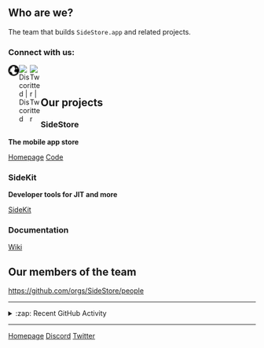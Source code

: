 <!-- 
Docs: How to use GitHub README and actions to auto-generate embedded content.
https://github.com/anuraghazra/github-readme-stats
https://www.youtube.com/watch?v=n6d4KHSKqGk
https://github.com/rahuldkjain/github-profile-readme-generator
 -->

## Who are we?

The team that builds `SideStore.app` and related projects.

### Connect with us:

<!--
[![Website](https://img.shields.io/website?label=sidestore.io&style=for-the-badge&url=https://sidestore.io)](https://sidestore.io)
[![Twitter Follow](https://img.shields.io/twitter/follow/sidestore_io?color=1DA1F2&logo=twitter&style=for-the-badge)](https://twitter.com/intent/follow?original_referer=https%3A%2F%2Fgithub.com%2Fsidestore&screen_name=sidestore)
[![GitHub Followers](https://img.shields.io/github/followers/sidestore?style=for-the-badge)]()
[![GitHub Sponsors](https://img.shields.io/github/sponsors/sidestore?style=for-the-badge
)]() 
-->

[<img align="left" alt="sidestore.io" width="22px" src="https://raw.githubusercontent.com/iconic/open-iconic/master/svg/globe.svg" />][website]
[<img align="left" alt="Discord | Discord" width="22px" src="https://cdn.jsdelivr.net/npm/simple-icons@v3/icons/discord.svg" />][discord]
[<img align="left" alt="Twitter | Twitter" width="22px" src="https://cdn.jsdelivr.net/npm/simple-icons@v3/icons/twitter.svg" />][twitter]

<br />
<br />

## Our projects

### SideStore

__The mobile app store__

[Homepage][website]
[Code][git.sidestore]

### SideKit

__Developer tools for JIT and more__

[SideKit][git.sidekit]

### Documentation

[Wiki][wiki]

## Our members of the team

https://github.com/orgs/SideStore/people

---

<details>
  <summary>:zap: Recent GitHub Activity</summary>

<!--START_SECTION:activity-->
1. 🗣 Commented on [#704](https://github.com/SideStore/SideStore/issues/704) in [SideStore/SideStore](https://github.com/SideStore/SideStore)
2. 🗣 Commented on [#734](https://github.com/SideStore/SideStore/issues/734) in [SideStore/SideStore](https://github.com/SideStore/SideStore)
3. 🎉 Merged PR [#748](https://github.com/SideStore/SideStore/pull/748) in [SideStore/SideStore](https://github.com/SideStore/SideStore)
4. 🗣 Commented on [#748](https://github.com/SideStore/SideStore/issues/748) in [SideStore/SideStore](https://github.com/SideStore/SideStore)
5. 🗣 Commented on [#748](https://github.com/SideStore/SideStore/issues/748) in [SideStore/SideStore](https://github.com/SideStore/SideStore)
6. 💪 Opened PR [#748](https://github.com/SideStore/SideStore/pull/748) in [SideStore/SideStore](https://github.com/SideStore/SideStore)
7. 🗣 Commented on [#734](https://github.com/SideStore/SideStore/issues/734) in [SideStore/SideStore](https://github.com/SideStore/SideStore)
8. 🎉 Merged PR [#747](https://github.com/SideStore/SideStore/pull/747) in [SideStore/SideStore](https://github.com/SideStore/SideStore)
9. 💪 Opened PR [#747](https://github.com/SideStore/SideStore/pull/747) in [SideStore/SideStore](https://github.com/SideStore/SideStore)
10. 🗣 Commented on [#647](https://github.com/SideStore/SideStore/issues/647) in [SideStore/SideStore](https://github.com/SideStore/SideStore)
11. ❗️ Closed issue [#647](https://github.com/SideStore/SideStore/issues/647) in [SideStore/SideStore](https://github.com/SideStore/SideStore)
12. 🎉 Merged PR [#746](https://github.com/SideStore/SideStore/pull/746) in [SideStore/SideStore](https://github.com/SideStore/SideStore)
13. 🗣 Commented on [#746](https://github.com/SideStore/SideStore/issues/746) in [SideStore/SideStore](https://github.com/SideStore/SideStore)
14. 💪 Opened PR [#746](https://github.com/SideStore/SideStore/pull/746) in [SideStore/SideStore](https://github.com/SideStore/SideStore)
15. 🗣 Commented on [#647](https://github.com/SideStore/SideStore/issues/647) in [SideStore/SideStore](https://github.com/SideStore/SideStore)
16. 🗣 Commented on [#669](https://github.com/SideStore/SideStore/issues/669) in [SideStore/SideStore](https://github.com/SideStore/SideStore)
17. ❗️ Closed issue [#669](https://github.com/SideStore/SideStore/issues/669) in [SideStore/SideStore](https://github.com/SideStore/SideStore)
18. 🗣 Commented on [#718](https://github.com/SideStore/SideStore/issues/718) in [SideStore/SideStore](https://github.com/SideStore/SideStore)
19. 🗣 Commented on [#718](https://github.com/SideStore/SideStore/issues/718) in [SideStore/SideStore](https://github.com/SideStore/SideStore)
20. 🗣 Commented on [#718](https://github.com/SideStore/SideStore/issues/718) in [SideStore/SideStore](https://github.com/SideStore/SideStore)
<!--END_SECTION:activity-->

</details>

---

[Homepage][patreon] [Discord][discord] [Twitter][twitter]

<!--
- [Patreon][patreon]
- [OpenCollective][opencollective]
- [YouTube][youtube]
-->

[website]: https://sidestore.io
[wiki]: https://wiki.sidestore.io
[twitter]: https://twitter.com/sidestore_io
[discord]: https://discord.gg/sidestore-949183273383395328
[youtube]: https://youtube.com/TODO
[patreon]: https://www.patreon.com/SideStore
[opencollective]: https://opencollective.com/TODO
[git.sidestore]: https://github.com/SideStore/SideStore/
[git.sidekit]: https://github.com/SideStore/SideKit

